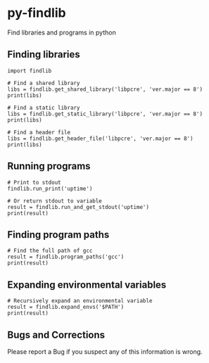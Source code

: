 py-findlib
==========

Find libraries and programs in python


Finding libraries
-----

    import findlib

    # Find a shared library
    libs = findlib.get_shared_library('libpcre', 'ver.major == 8')
    print(libs)

    # Find a static library
    libs = findlib.get_static_library('libpcre', 'ver.major == 8')
    print(libs)

    # Find a header file
    libs = findlib.get_header_file('libpcre', 'ver.major == 8')
    print(libs)


Running programs
-----
    # Print to stdout
    findlib.run_print('uptime')

    # Or return stdout to variable
    result = findlib.run_and_get_stdout('uptime')
    print(result)


Finding program paths
-----
    # Find the full path of gcc
    result = findlib.program_paths('gcc')
    print(result)


Expanding environmental variables
-----
    # Recursively expand an environmental variable
    result = findlib.expand_envs('$PATH')
    print(result)


Bugs and Corrections
-----

Please report a Bug if you suspect any of this information is wrong.


